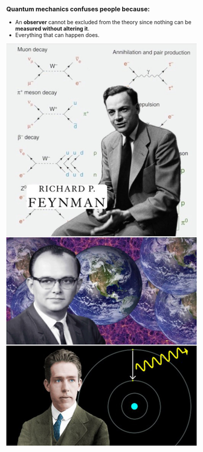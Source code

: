 ### Quantum mechanics confuses people because:

* An <strong>observer</strong> cannot be excluded from the theory since nothing can be <strong>measured without altering it</strong>.
* Everything that can happen does.

<div class="r-stack img-container">
  <img
    data-fragment-index="0"
    class="fragment"
    src="slides/assets/feyman.jpeg"
  />
  <!-- <small>Quantum electrodynamics (Feyman et al.)</small> -->
  <!-- https://x.com/PhysInHistory/status/1788898199681257889 -->
  <img
    data-fragment-index="1"
    class="fragment"
    src="slides/assets/everett.webp"
  />
  <!-- <small>The many-worlds interpretation (Everett). </small> -->
  <!-- https://www.zmescience.com/feature-post/history-and-humanities/people/huge-everett-many-worlds/ -->
  <img
    data-fragment-index="2"
    class="fragment"
    src="slides/assets/niels-bohr.jpg"
  />
  <!-- https://interestingengineering.com/science/niels-bohrs-quantum-mechanics-and-philosophy-of-physics -->
</div>